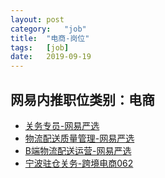 ```yaml
---
layout:	post
category:	"job"
title:	"电商-岗位"
tags:	[job]
date:	2019-09-19
---
```

## 网易内推职位类别：电商
- [关务专员-网易严选 ](http://mobile.bole.netease.com/bole/boleDetail?id=17563&employeeId=346f03c3cda5f04c&key=all)
- [物流配送质量管理-网易严选](http://mobile.bole.netease.com/bole/boleDetail?id=17509&employeeId=346f03c3cda5f04c&key=all)
- [B端物流配送运营-网易严选](http://mobile.bole.netease.com/bole/boleDetail?id=12297&employeeId=346f03c3cda5f04c&key=all)
- [宁波驻仓关务-跨境电商062](http://mobile.bole.netease.com/bole/boleDetail?id=11386&employeeId=346f03c3cda5f04c&key=all)
